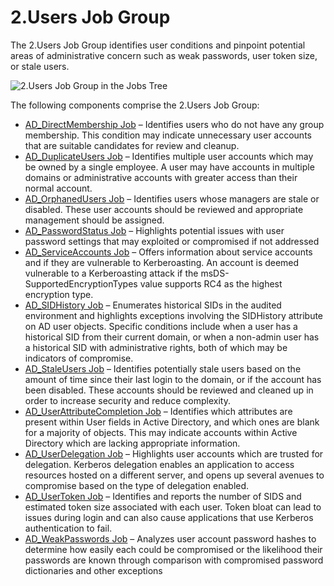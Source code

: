 # 2.Users Job Group

The 2.Users Job Group identifies user conditions and pinpoint potential areas of administrative
concern such as weak passwords, user token size, or stale users.

![2.Users Job Group in the Jobs Tree](/img/product_docs/accessanalyzer/12.0/admin/hostmanagement/jobstree.webp)

The following components comprise the 2.Users Job Group:

- [AD_DirectMembership Job](/docs/accessanalyzer/12.0/solutions/activedirectory/users/ad_directmembership.md) – Identifies users who do not have any group
  membership. This condition may indicate unnecessary user accounts that are suitable candidates for
  review and cleanup.
- [AD_DuplicateUsers Job](/docs/accessanalyzer/12.0/solutions/activedirectory/users/ad_duplicateusers.md) – Identifies multiple user accounts which may be
  owned by a single employee. A user may have accounts in multiple domains or administrative
  accounts with greater access than their normal account.
- [AD_OrphanedUsers Job](/docs/accessanalyzer/12.0/solutions/activedirectory/users/ad_orphanedusers.md) – Identifies users whose managers are stale or
  disabled. These user accounts should be reviewed and appropriate management should be assigned.
- [AD_PasswordStatus Job](/docs/accessanalyzer/12.0/solutions/activedirectory/users/ad_passwordstatus.md) – Highlights potential issues with user password
  settings that may exploited or compromised if not addressed
- [AD_ServiceAccounts Job](/docs/accessanalyzer/12.0/solutions/activedirectory/users/ad_serviceaccounts.md) – Offers information about service accounts and if
  they are vulnerable to Kerberoasting. An account is deemed vulnerable to a Kerberoasting attack if
  the msDS-SupportedEncryptionTypes value supports RC4 as the highest encryption type.
- [AD_SIDHistory Job](/docs/accessanalyzer/12.0/solutions/activedirectory/users/ad_sidhistory.md) – Enumerates historical SIDs in the audited environment and
  highlights exceptions involving the SIDHistory attribute on AD user objects. Specific conditions
  include when a user has a historical SID from their current domain, or when a non-admin user has a
  historical SID with administrative rights, both of which may be indicators of compromise.
- [AD_StaleUsers Job](/docs/accessanalyzer/12.0/solutions/activedirectory/users/ad_staleusers.md) – Identifies potentially stale users based on the amount of
  time since their last login to the domain, or if the account has been disabled. These accounts
  should be reviewed and cleaned up in order to increase security and reduce complexity.
- [AD_UserAttributeCompletion Job](/docs/accessanalyzer/12.0/solutions/activedirectory/users/ad_userattributecompletion.md) – Identifies which attributes are
  present within User fields in Active Directory, and which ones are blank for a majority of
  objects. This may indicate accounts within Active Directory which are lacking appropriate
  information.
- [AD_UserDelegation Job](/docs/accessanalyzer/12.0/solutions/activedirectory/users/ad_userdelegation.md) – Highlights user accounts which are trusted for
  delegation. Kerberos delegation enables an application to access resources hosted on a different
  server, and opens up several avenues to compromise based on the type of delegation enabled.
- [AD_UserToken Job](/docs/accessanalyzer/12.0/solutions/activedirectory/users/ad_usertoken.md) – Identifies and reports the number of SIDS and estimated
  token size associated with each user. Token bloat can lead to issues during login and can also
  cause applications that use Kerberos authentication to fail.
- [AD_WeakPasswords Job](/docs/accessanalyzer/12.0/solutions/activedirectory/users/ad_weakpasswords.md) – Analyzes user account password hashes to determine
  how easily each could be compromised or the likelihood their passwords are known through
  comparison with compromised password dictionaries and other exceptions
